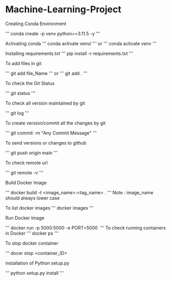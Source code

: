 # Machine-Learning-Project



Creating Conda Environment

'''
conda create -p venv python==3.11.5 -y
'''

Activating conda
'''
conda activate venv/ 
'''
or
'''
conda activate venv
'''

Installing requirements.txt
'''
pip install -r requirements.txt
'''


To add files in git

'''
git add file_Name
'''
or 
'''
git add .
'''

To check the Git Status

'''
git status
'''

To check all version maintained by git 

'''
git log
'''


To create version/commit all the changes by git 

'''
git commit -m "Any Commit Message"
'''

To send versions or changes to github

'''
git push origin main
'''

To check remote url

'''
git remote -v
'''


Build Docker Image

'''
docker build -t <image_name>:<tag_name> .
'''
Note : image_name should always lower case 

To list docker images 
'''
docker images
'''
 
Run Docker Image

'''
docker run -p 5000:5000 -e PORT=5000 <image ID>
'''
To check running containers in Docker
'''
docker ps
'''

To stop docker container

'''
docer stop <container_ID>

installation of Python setup.py 

'''
python setup.py install
'''